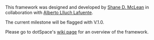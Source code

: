 This framework was designed and developed by [Shane D. McLean](https://github.com/sequenze) in collaboration with [Alberto Llluch Lafuente](https://github.com/albertolluch).

The current milestone will be flagged with V.1.0.

Please go to dotSpace's [wiki page](https://github.com/pSpaces/dotSpace/wiki) for an overview of the framework.

